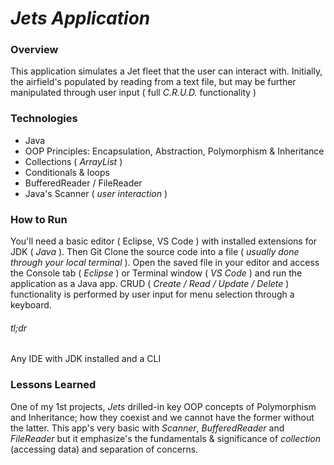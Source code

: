 # _Jets Application_

### Overview
This application simulates a Jet fleet that the user can interact with. Initially, the airfield's populated by reading from a text file, but may be further manipulated through user input ( full _C.R.U.D._ functionality )

### Technologies
* Java
* OOP Principles: Encapsulation, Abstraction, Polymorphism & Inheritance
* Collections ( _ArrayList_ )
* Conditionals & loops
* BufferedReader / FileReader
* Java's Scanner ( _user interaction_ )

### How to Run
You'll need a basic editor ( Eclipse, VS Code ) with installed extensions for JDK ( _Java_ ). Then Git Clone the source code into a file ( _usually done through your local terminal_ ). Open the saved file in your editor and access the Console tab ( _Eclipse_ ) or Terminal window ( _VS Code_ ) and run the application as a Java app. CRUD ( _Create / Read / Update / Delete_ ) functionality is performed by user input for menu selection through a keyboard.
###### tl;dr
Any IDE with JDK installed and a CLI

### Lessons Learned
One of my 1st projects, _Jets_ drilled-in key OOP concepts of Polymorphism and Inheritance; how they coexist and we cannot have the former without the latter. This app's very basic with _Scanner_, _BufferedReader_ and _FileReader_ but it emphasize's the fundamentals & significance of _collection_ (accessing data) and separation of concerns.
